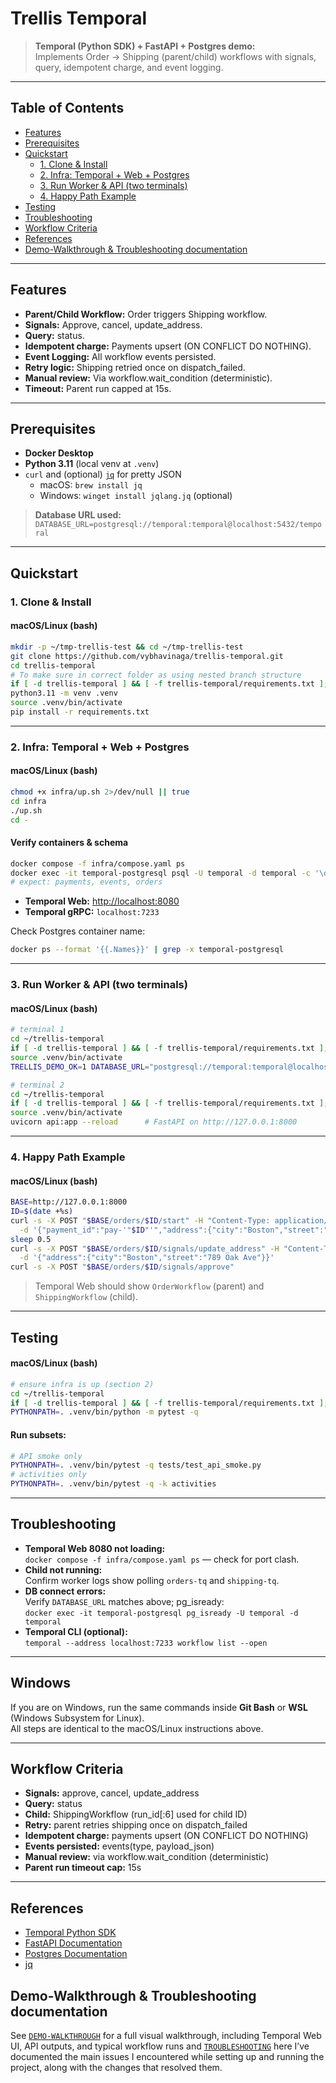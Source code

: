 # Trellis Temporal

> **Temporal (Python SDK) + FastAPI + Postgres demo:**  
Implements Order → Shipping (parent/child) workflows with signals, query, idempotent charge, and event logging.

---

## Table of Contents
- [Features](#features)
- [Prerequisites](#prerequisites)
- [Quickstart](#quickstart)
  - [1. Clone & Install](#1-clone--install)
  - [2. Infra: Temporal + Web + Postgres](#2-infra-temporal--web--postgres)
  - [3. Run Worker & API (two terminals)](#3-run-worker--api-two-terminals)
  - [4. Happy Path Example](#4-happy-path-example)
- [Testing](#testing)
- [Troubleshooting](#troubleshooting)
- [Workflow Criteria](#workflow-criteria)
- [References](#references)
- [Demo-Walkthrough & Troubleshooting documentation](#demo-walkthrough--troubleshooting-documentation)

---

## Features

- **Parent/Child Workflow:** Order triggers Shipping workflow.
- **Signals:** Approve, cancel, update_address.
- **Query:** status.
- **Idempotent charge:** Payments upsert (ON CONFLICT DO NOTHING).
- **Event Logging:** All workflow events persisted.
- **Retry logic:** Shipping retried once on dispatch_failed.
- **Manual review:** Via workflow.wait_condition (deterministic).
- **Timeout:** Parent run capped at 15s.

---

## Prerequisites

- **Docker Desktop**
- **Python 3.11** (local venv at `.venv`)
- `curl` and (optional) [`jq`](https://stedolan.github.io/jq/) for pretty JSON  
  - macOS: `brew install jq`
  - Windows: `winget install jqlang.jq` (optional)

> **Database URL used:**  
> `DATABASE_URL=postgresql://temporal:temporal@localhost:5432/temporal`

---

## Quickstart

### 1. Clone & Install

#### macOS/Linux (bash)
```bash
mkdir -p ~/tmp-trellis-test && cd ~/tmp-trellis-test
git clone https://github.com/vybhavinaga/trellis-temporal.git
cd trellis-temporal
# To make sure in correct folder as using nested branch structure
if [ -d trellis-temporal ] && [ -f trellis-temporal/requirements.txt ]; then cd trellis-temporal; fi
python3.11 -m venv .venv
source .venv/bin/activate
pip install -r requirements.txt
```
---

### 2. Infra: Temporal + Web + Postgres

#### macOS/Linux (bash)
```bash
chmod +x infra/up.sh 2>/dev/null || true
cd infra
./up.sh
cd -
```

#### Verify containers & schema
```bash
docker compose -f infra/compose.yaml ps
docker exec -it temporal-postgresql psql -U temporal -d temporal -c '\dt'
# expect: payments, events, orders
```
- **Temporal Web:** [http://localhost:8080](http://localhost:8080)
- **Temporal gRPC:** `localhost:7233`

Check Postgres container name:
```bash
docker ps --format '{{.Names}}' | grep -x temporal-postgresql
```

---

### 3. Run Worker & API (two terminals)

#### macOS/Linux (bash)
```bash
# terminal 1
cd ~/trellis-temporal
if [ -d trellis-temporal ] && [ -f trellis-temporal/requirements.txt ]; then cd trellis-temporal; fi
source .venv/bin/activate
TRELLIS_DEMO_OK=1 DATABASE_URL="postgresql://temporal:temporal@localhost:5432/temporal" TEMPORAL_ADDRESS="localhost:7233" .venv/bin/python worker.py   # polls orders-tq + shipping-tq
```
```bash
# terminal 2
cd ~/trellis-temporal
if [ -d trellis-temporal ] && [ -f trellis-temporal/requirements.txt ]; then cd trellis-temporal; fi
source .venv/bin/activate
uvicorn api:app --reload      # FastAPI on http://127.0.0.1:8000
```
---

### 4. Happy Path Example

#### macOS/Linux (bash)
```bash
BASE=http://127.0.0.1:8000
ID=$(date +%s)
curl -s -X POST "$BASE/orders/$ID/start" -H "Content-Type: application/json" \
  -d '{"payment_id":"pay-'"$ID"'","address":{"city":"Boston","street":"456 Main St"}}'
sleep 0.5
curl -s -X POST "$BASE/orders/$ID/signals/update_address" -H "Content-Type: application/json" \
  -d '{"address":{"city":"Boston","street":"789 Oak Ave"}}'
curl -s -X POST "$BASE/orders/$ID/signals/approve"
```
> Temporal Web should show `OrderWorkflow` (parent) and `ShippingWorkflow` (child).

---

## Testing

#### macOS/Linux (bash)
```bash
# ensure infra is up (section 2)
cd ~/trellis-temporal
if [ -d trellis-temporal ] && [ -f trellis-temporal/requirements.txt ]; then cd trellis-temporal; fi
PYTHONPATH=. .venv/bin/python -m pytest -q
```
#### Run subsets:
```bash
# API smoke only
PYTHONPATH=. .venv/bin/pytest -q tests/test_api_smoke.py
# activities only
PYTHONPATH=. .venv/bin/pytest -q -k activities
```

---

## Troubleshooting

- **Temporal Web 8080 not loading:**  
  `docker compose -f infra/compose.yaml ps` — check for port clash.
- **Child not running:**  
  Confirm worker logs show polling `orders-tq` and `shipping-tq`.
- **DB connect errors:**  
  Verify `DATABASE_URL` matches above; pg_isready:  
  `docker exec -it temporal-postgresql pg_isready -U temporal -d temporal`
- **Temporal CLI (optional):**  
  `temporal --address localhost:7233 workflow list --open`

---
## Windows

If you are on Windows, run the same commands inside **Git Bash** or **WSL** (Windows Subsystem for Linux).  
All steps are identical to the macOS/Linux instructions above.

---

## Workflow Criteria

- **Signals:** approve, cancel, update_address
- **Query:** status
- **Child:** ShippingWorkflow (run_id[:6] used for child ID)
- **Retry:** parent retries shipping once on dispatch_failed
- **Idempotent charge:** payments upsert (ON CONFLICT DO NOTHING)
- **Events persisted:** events(type, payload_json)
- **Manual review:** via workflow.wait_condition (deterministic)
- **Parent run timeout cap:** 15s

---

## References

- [Temporal Python SDK](https://docs.temporal.io/dev-guide/python/introduction)
- [FastAPI Documentation](https://fastapi.tiangolo.com/)
- [Postgres Documentation](https://www.postgresql.org/docs/)
- [jq](https://stedolan.github.io/jq/)

## Demo-Walkthrough & Troubleshooting documentation

See [`DEMO-WALKTHROUGH`](trellis-temporal/docs/DEMO-WALKTHROUGH.md) for a full visual walkthrough, including Temporal Web UI, API outputs, and typical workflow runs and [`TROUBLESHOOTING`](trellis-temporal/docs/TROUBLESHOOTING.md) here I’ve documented the main issues I encountered while setting up and running the project, along with the changes that resolved them.
